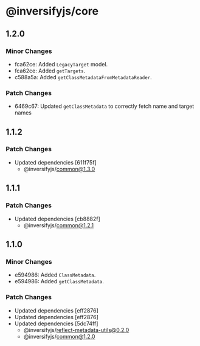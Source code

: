 # @inversifyjs/core

## 1.2.0

### Minor Changes

- fca62ce: Added `LegacyTarget` model.
- fca62ce: Added `getTargets`.
- c588a5a: Added `getClassMetadataFromMetadataReader`.

### Patch Changes

- 6469c67: Updated `getClassMetadata` to correctly fetch name and target names

## 1.1.2

### Patch Changes

- Updated dependencies [611f75f]
  - @inversifyjs/common@1.3.0

## 1.1.1

### Patch Changes

- Updated dependencies [cb8882f]
  - @inversifyjs/common@1.2.1

## 1.1.0

### Minor Changes

- e594986: Added `ClassMetadata`.
- e594986: Added `getClassMetadata`.

### Patch Changes

- Updated dependencies [eff2876]
- Updated dependencies [eff2876]
- Updated dependencies [5dc74ff]
  - @inversifyjs/reflect-metadata-utils@0.2.0
  - @inversifyjs/common@1.2.0

